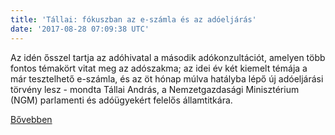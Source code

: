 ```yaml
---
title: 'Tállai: fókuszban az e-számla és az adóeljárás'
date: '2017-08-28 07:09:38 UTC'
---
```


Az idén ősszel tartja az adóhivatal a második adókonzultációt, amelyen több fontos témakört vitat meg az adószakma; az idei év két kiemelt témája a már tesztelhető e-számla, és az öt hónap múlva hatályba lépő új adóeljárási törvény lesz - mondta Tállai András, a Nemzetgazdasági Minisztérium (NGM) parlamenti és adóügyekért felelős államtitkára.


[Bővebben](http://ift.tt/2wBZ4dI)
